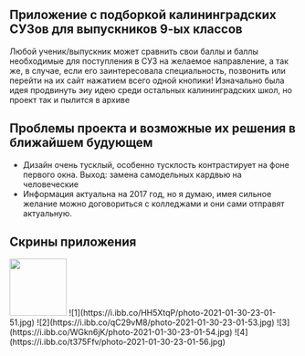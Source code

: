 ## Приложение с подборкой калининградских СУЗов для выпускников 9-ых классов
Любой ученик/выпускник может сравнить свои баллы и баллы необходимые для поступления в СУЗ на желаемое направление, а так же, в случае, если его заинтересовала 
специальность, позвонить или перейти на их сайт нажатием всего одной кнопики! Изначально была идея продвинуть эиу идею среди остальных калининградских школ, но 
проект так и пылится в архиве
## Проблемы проекта и возможные их решения в ближайшем будующем
* Дизайн очень тусклый, особенно тусклость контрастирует на фоне первого окна. Выход: замена самодельных кардвью на человеческие
* Информация актуальна на 2017 год, но я думаю, имея сильное желание можно договориться с колледжами и они сами отправят актуальную.
## Скрины приложения
<img src="https://i.ibb.co/HH5XtqP/photo-2021-01-30-23-01-51.jpg" width="100" height="100"/>
![1](https://i.ibb.co/HH5XtqP/photo-2021-01-30-23-01-51.jpg) 
![2](https://i.ibb.co/qC29vM8/photo-2021-01-30-23-01-53.jpg)
![3](https://i.ibb.co/WGkn6jK/photo-2021-01-30-23-01-54.jpg)
![4](https://i.ibb.co/t375Ffv/photo-2021-01-30-23-01-56.jpg)
